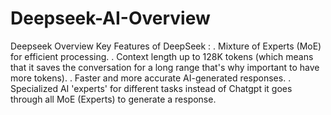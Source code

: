 # Deepseek-AI-Overview
Deepseek Overview
Key Features of DeepSeek : 
 . Mixture of Experts (MoE) for efficient processing.
 . Context length up to 128K tokens (which means that it saves the conversation for a long range that's why important to have more tokens).
 . Faster and more accurate AI-generated responses.
 . Specialized AI 'experts' for different tasks instead of Chatgpt it goes through all MoE (Experts) to generate a response.
 
